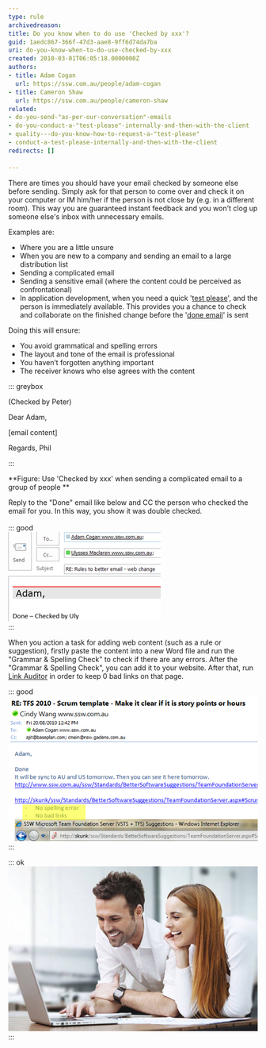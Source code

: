 ```yaml
---
type: rule
archivedreason: 
title: Do you know when to do use 'Checked by xxx'?
guid: 1aedc867-366f-47d3-aae8-9ff6d74da7ba
uri: do-you-know-when-to-do-use-checked-by-xxx
created: 2010-03-01T06:05:18.0000000Z
authors:
- title: Adam Cogan
  url: https://ssw.com.au/people/adam-cogan
- title: Cameron Shaw
  url: https://ssw.com.au/people/cameron-shaw
related:
- do-you-send-"as-per-our-conversation"-emails
- do-you-conduct-a-"test-please"-internally-and-then-with-the-client
- quality---do-you-know-how-to-request-a-"test-please"
- conduct-a-test-please-internally-and-then-with-the-client
redirects: []

---
```


There are times you should have your email checked by someone else before sending. Simply ask for that person to come over and check it on your computer or IM him/her if the person is not close by (e.g. in a different room). This way you are guaranteed instant feedback and you won't clog up someone else's inbox with unnecessary emails.


Examples are:


<!--endintro-->

* Where you are a little unsure
* When you are new to a company and sending an email to a large distribution list
* Sending a complicated email
* Sending a sensitive email (where the content could be perceived as confrontational)
* In application development, when you need a quick '[test please](/conduct-a-test-please-internally-and-then-with-the-client)', and the person is immediately available. This provides you a chance to check and collaborate on the finished change before the '[done email](/Pages/Done-GiveDetailsAndDelete.aspx)' is sent


Doing this will ensure:

* You avoid grammatical and spelling errors
* The layout and tone of the email is professional
* You haven’t forgotten anything important
* The receiver knows who else agrees with the content



::: greybox

(Checked by Peter)

Dear Adam,

[email content]

Regards, Phil

:::

**Figure: Use 'Checked by xxx' when sending a complicated email to a group of people
** 

Reply to the "Done" email like below and CC the person who checked the email for you. In this way, you show it was double checked. <br>   
::: good  
![Figure: Reply Email with "Checked by XXX"](ruleDoneCheckedBy.png)  
:::  

When you action a task for adding web content (such as a rule or suggestion), firstly paste the content into a new Word file and run the "Grammar & Spelling Check" to check if there are any errors. After the "Grammar & Spelling Check", you can add it to your website. After that, run        [Link Auditor](http://sswlinkauditor.com/) in order to keep 0 bad links on that page.


::: good  
![Figure: Reply to the email with grammar & spelling check and CA check results](SpellAndLinkCheck.jpg)  
:::  

::: ok  
![Figure: Consider this the '4 eye check' (four eye principle)](four-eyes.jpg)  
:::
